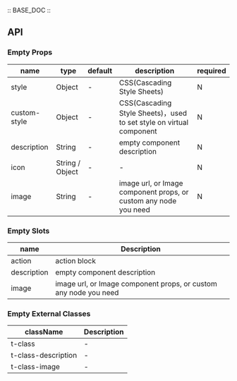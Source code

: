 :: BASE_DOC ::

## API

### Empty Props

name | type | default | description | required
-- | -- | -- | -- | --
style | Object | - | CSS(Cascading Style Sheets) | N
custom-style | Object | - | CSS(Cascading Style Sheets)，used to set style on virtual component | N
description | String | - | empty component description | N
icon | String / Object | - | \- | N
image | String | - | image url, or Image component props, or custom any node you need | N

### Empty Slots

name | Description
-- | --
action | action block
description | empty component description
image | image url, or Image component props, or custom any node you need

### Empty External Classes

className | Description
-- | --
t-class | \-
t-class-description | \-
t-class-image | \-
